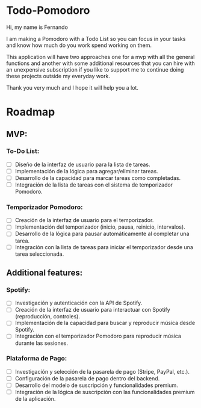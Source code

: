 # Todo-Pomodoro
Hi, my name is Fernando

I am making a Pomodoro with a Todo List so you can focus in your tasks and know how much do you work spend
working on them.

This application will have two approaches one for a mvp with all the general functions and another with some
additional resources that you can hire with an unexpensive subscription if you like to support me to
continue doing these projects outside my everyday work.

Thank you very much and I hope it will help you a lot.

# Roadmap

## MVP:

### **To-Do List:**

- [ ]  Diseño de la interfaz de usuario para la lista de tareas.
- [ ]  Implementación de la lógica para agregar/eliminar tareas.
- [ ]  Desarrollo de la capacidad para marcar tareas como completadas.
- [ ]  Integración de la lista de tareas con el sistema de temporizador Pomodoro.

### **Temporizador Pomodoro:**

- [ ]  Creación de la interfaz de usuario para el temporizador.
- [ ]  Implementación del temporizador (inicio, pausa, reinicio, intervalos).
- [ ]  Desarrollo de la lógica para pausar automáticamente al completar una tarea.
- [ ]  Integración con la lista de tareas para iniciar el temporizador desde una tarea seleccionada.

## Additional features:

### **Spotify:**

- [ ]  Investigación y autenticación con la API de Spotify.
- [ ]  Creación de la interfaz de usuario para interactuar con Spotify (reproducción, controles).
- [ ]  Implementación de la capacidad para buscar y reproducir música desde Spotify.
- [ ]  Integración con el temporizador Pomodoro para reproducir música durante las sesiones.

### **Plataforma de Pago:**

- [ ]  Investigación y selección de la pasarela de pago (Stripe, PayPal, etc.).
- [ ]  Configuración de la pasarela de pago dentro del backend.
- [ ]  Desarrollo del modelo de suscripción y funcionalidades premium.
- [ ]  Integración de la lógica de suscripción con las funcionalidades premium de la aplicación.
